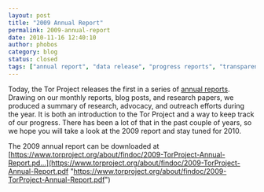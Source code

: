 ```yaml
---
layout: post
title: "2009 Annual Report"
permalink: 2009-annual-report
date: 2010-11-16 12:40:10
author: phobos
category: blog
status: closed
tags: ["annual report", "data release", "progress reports", "transparency"]
---
```


Today, the Tor Project releases the first in a series of [annual reports](https://www.torproject.org/about/financials.html.en). Drawing on our monthly reports, blog posts, and research papers, we produced a summary of research, advocacy, and outreach efforts during the year. It is both an introduction to the Tor Project and a way to keep track of our progress. There has been a lot of that in the past couple of years, so we hope you will take a look at the 2009 report and stay tuned for 2010.

The 2009 annual report can be downloaded at  
 [https://www.torproject.org/about/findoc/2009-TorProject-Annual-Report.pd...](https://www.torproject.org/about/findoc/2009-TorProject-Annual-Report.pdf "https://www.torproject.org/about/findoc/2009-TorProject-Annual-Report.pdf")
